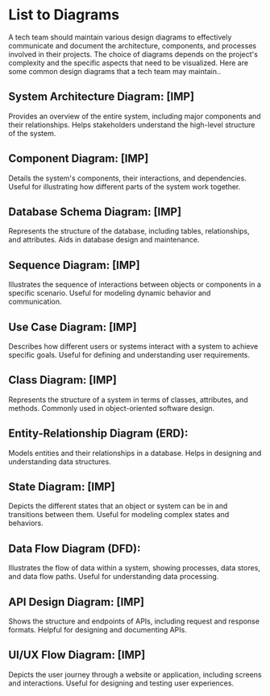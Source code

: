 # List to Diagrams
A tech team should maintain various design diagrams to effectively communicate and document the architecture, components, and processes involved in their projects. The choice of diagrams depends on the project's complexity and the specific aspects that need to be visualized. Here are some common design diagrams that a tech team may maintain..
## System Architecture Diagram: [IMP]
Provides an overview of the entire system, including major components and their relationships.
Helps stakeholders understand the high-level structure of the system.
## Component Diagram: [IMP]
Details the system's components, their interactions, and dependencies.
Useful for illustrating how different parts of the system work together.
## Database Schema Diagram: [IMP]
Represents the structure of the database, including tables, relationships, and attributes.
Aids in database design and maintenance.
## Sequence Diagram: [IMP]
Illustrates the sequence of interactions between objects or components in a specific scenario.
Useful for modeling dynamic behavior and communication.
## Use Case Diagram: [IMP]
Describes how different users or systems interact with a system to achieve specific goals.
Useful for defining and understanding user requirements.
## Class Diagram: [IMP]
Represents the structure of a system in terms of classes, attributes, and methods.
Commonly used in object-oriented software design.
## Entity-Relationship Diagram (ERD):
Models entities and their relationships in a database.
Helps in designing and understanding data structures.
## State Diagram: [IMP]
Depicts the different states that an object or system can be in and transitions between them.
Useful for modeling complex states and behaviors.
## Data Flow Diagram (DFD):
Illustrates the flow of data within a system, showing processes, data stores, and data flow paths.
Useful for understanding data processing.
## API Design Diagram: [IMP]
Shows the structure and endpoints of APIs, including request and response formats.
Helpful for designing and documenting APIs.
## UI/UX Flow Diagram: [IMP]
Depicts the user journey through a website or application, including screens and interactions.
Useful for designing and testing user experiences.